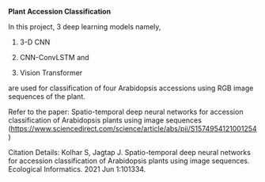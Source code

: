 **Plant Accession Classification**

In this project, 3 deep learning models namely,

1. 3-D CNN 

2. CNN-ConvLSTM and 

3. Vision Transformer 

are used for classification of four Arabidopsis accessions using RGB image sequences of the plant.

Refer to the paper: Spatio-temporal deep neural networks for accession classification of Arabidopsis plants using image sequences
(https://www.sciencedirect.com/science/article/abs/pii/S1574954121001254)

Citation Details: Kolhar S, Jagtap J. Spatio-temporal deep neural networks for accession classification of Arabidopsis plants using image sequences. Ecological Informatics. 2021 Jun 1:101334.
